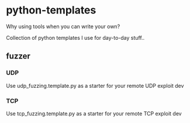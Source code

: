 # python-templates
Why using tools when you can write your own?

Collection of python templates I use for day-to-day stuff.. 

## fuzzer
### UDP ###
Use udp_fuzzing.template.py as a starter for your remote UDP exploit dev

### TCP ###
Use tcp_fuzzing.template.py as a starter for your remote TCP exploit dev

